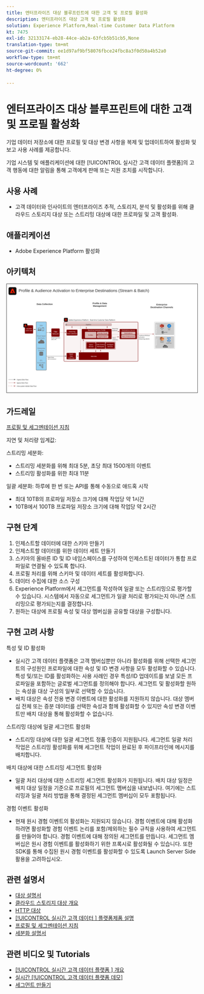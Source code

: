 ```yaml
---
title: 엔터프라이즈 대상 블루프린트에 대한 고객 및 프로필 활성화
description: 엔터프라이즈 대상 고객 및 프로필 활성화
solution: Experience Platform,Real-time Customer Data Platform
kt: 7475
exl-id: 32133174-eb28-44ce-ab2a-63fcb5b51cb5,None
translation-type: tm+mt
source-git-commit: ee1d97af9bf58076fbce24fbc8a3f0d50a4b52a0
workflow-type: tm+mt
source-wordcount: '662'
ht-degree: 0%

---
```


# 엔터프라이즈 대상 블루프린트에 대한 고객 및 프로필 활성화

기업 데이터 저장소에 대한 프로필 및 대상 변경 사항을 복제 및 업데이트하여 활성화 및 보고 사용 사례를 제공합니다.

기업 시스템 및 애플리케이션에 대한 [!UICONTROL 실시간 고객 데이터 플랫폼]의 고객 행동에 대한 알림을 통해 고객에게 판매 또는 지원 조치를 시작합니다.

## 사용 사례

* 고객 데이터와 인사이트의 엔터프라이즈 추적, 스토리지, 분석 및 활성화를 위해 클라우드 스토리지 대상 또는 스트리밍 대상에 대한 프로파일 및 고객 활성화.

## 애플리케이션

* Adobe Experience Platform 활성화

## 아키텍처

<img src="assets/enterprise_destination.svg" alt="기업 활성화 시나리오를 위한 참조 아키텍처" style="border:1px solid #4a4a4a" />

## 가드레일

[프로필 및 세그멘테이션 지침](https://experienceleague.adobe.com/docs/experience-platform/profile/guardrails.html?lang=en)

지연 및 처리량 임계값:

스트리밍 세분화:

* 스트리밍 세분화를 위해 최대 5분, 초당 최대 1500개의 이벤트
* 스트리밍 활성화를 위한 최대 11분

일괄 세분화:
하루에 한 번 또는 API를 통해 수동으로 애드혹 시작

* 최대 10TB의 프로파일 저장소 크기에 대해 작업당 약 1시간
* 10TB에서 100TB 프로파일 저장소 크기에 대해 작업당 약 2시간

## 구현 단계

1. 인제스트할 데이터에 대한 스키마 만들기
1. 인제스트할 데이터를 위한 데이터 세트 만들기
1. 스키마의 올바른 ID 및 ID 네임스페이스를 구성하여 인제스트된 데이터가 통합 프로파일로 연결될 수 있도록 합니다.
1. 프로필 처리를 위해 스키마 및 데이터 세트를 활성화합니다.
1. 데이터 수집에 대한 소스 구성
1. Experience Platform에서 세그먼트를 작성하여 일괄 또는 스트리밍으로 평가할 수 있습니다. 시스템에서 자동으로 세그먼트가 일괄 처리로 평가되는지 아니면 스트리밍으로 평가되는지를 결정합니다.
1. 원하는 대상에 프로필 속성 및 대상 멤버십을 공유할 대상을 구성합니다.

## 구현 고려 사항

특성 및 ID 활성화

* 실시간 고객 데이터 플랫폼은 고객 멤버십뿐만 아니라 활성화를 위해 선택한 세그먼트의 구성원인 프로파일에 대한 속성 및 ID 변경 사항을 모두 활성화할 수 있습니다. 특성 및/또는 ID를 활성화하는 사용 사례인 경우 특성/ID 업데이트를 보낼 모든 프로파일을 포함하는 글로벌 세그먼트를 정의해야 합니다. 세그먼트 및 활성화할 원하는 속성을 대상 구성의 일부로 선택할 수 있습니다.
* 배치 대상은 속성 전용 변경 이벤트에 대한 활성화를 지원하지 않습니다. 대상 멤버십 전체 또는 증분 데이터를 선택한 속성과 함께 활성화할 수 있지만 속성 변경 이벤트만 배치 대상을 통해 활성화할 수 없습니다.

스트리밍 대상에 일괄 세그먼트 활성화

* 스트리밍 대상에 대한 일괄 세그먼트 정품 인증이 지원됩니다. 세그먼트 일괄 처리 작업은 스트리밍 활성화를 위해 세그먼트 작업이 완료된 후 파이프라인에 메시지를 배치합니다.

배치 대상에 대한 스트리밍 세그먼트 활성화

* 일괄 처리 대상에 대한 스트리밍 세그먼트 활성화가 지원됩니다. 배치 대상 일정은 배치 대상 일정을 기준으로 프로필의 세그먼트 멤버십을 내보냅니다. 여기에는 스트리밍과 일괄 처리 방법을 통해 결정된 세그먼트 멤버십이 모두 포함됩니다.

경험 이벤트 활성화

* 현재 원시 경험 이벤트의 활성화는 지원되지 않습니다. 경험 이벤트에 대해 활성화하려면 활성화할 경험 이벤트 논리를 포함/제외하는 필수 규칙을 사용하여 세그먼트를 만들어야 합니다. 경험 이벤트에 대해 정의된 세그먼트를 만듭니다. 세그먼트 멤버십은 원시 경험 이벤트를 활성화하기 위한 프록시로 활성화될 수 있습니다. 또한 SDK를 통해 수집된 원시 경험 이벤트를 활성화할 수 있도록 Launch Server Side 활용을 고려하십시오.

## 관련 설명서

* [대상 설명서](https://experienceleague.adobe.com/docs/experience-platform/destinations/catalog/overview.html)
* [클라우드 스토리지 대상 개요](https://experienceleague.adobe.com/docs/experience-platform/destinations/catalog/cloud-storage/overview.html?lang=en#catalog)
* [HTTP 대상](https://experienceleague.adobe.com/docs/experience-platform/destinations/catalog/http-destination.html?lang=en#overview)
* [[!UICONTROL 실시간 고객 데이터 ] 플랫폼제품 설명](https://helpx.adobe.com/legal/product-descriptions/real-time-customer-data-platform.html)
* [프로필 및 세그멘테이션 지침](https://experienceleague.adobe.com/docs/experience-platform/profile/guardrails.html?lang=en)
* [세분화 설명서](https://experienceleague.adobe.com/docs/experience-platform/segmentation/api/streaming-segmentation.html)

## 관련 비디오 및 Tutorials

* [[!UICONTROL 실시간 고객 데이터 플랫폼 ] 개요](https://experienceleague.adobe.com/docs/platform-learn/tutorials/application-services/rtcdp/understanding-the-real-time-customer-data-platform.html)
* [실시간  [!UICONTROL 고객 데이터 플랫폼 데모]](https://experienceleague.adobe.com/docs/platform-learn/tutorials/application-services/rtcdp/demo.html)
* [세그먼트 만들기](https://experienceleague.adobe.com/docs/platform-learn/tutorials/segments/create-segments.html)
